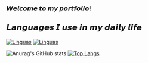 ### 𝙒𝙚𝙡𝙘𝙤𝙢𝙚 𝙩𝙤 𝙢𝙮 𝙥𝙤𝙧𝙩𝙛𝙤𝙡𝙞𝙤! 


## 𝙇𝙖𝙣𝙜𝙪𝙖𝙜𝙚𝙨 𝙄 𝙪𝙨𝙚 𝙞𝙣 𝙢𝙮 𝙙𝙖𝙞𝙡𝙮 𝙡𝙞𝙛𝙚
[![Linguas](https://img.shields.io/badge/Node.js-43853D?style=for-the-badge&logo=node.js&logoColor=white)]()
[![Linguas](https://img.shields.io/badge/TypeScript-007ACC?style=for-the-badge&logo=typescript&logoColor=white)]()


![Anurag's GitHub stats](https://github-readme-stats.vercel.app/api?username=bnhelel&show_icons=true&theme=radical)
[![Top Langs](https://github-readme-stats.vercel.app/api/top-langs/?username=bnhelel&hide_progress=true)](https://github.com/bnhelel/github-readme-stats)
